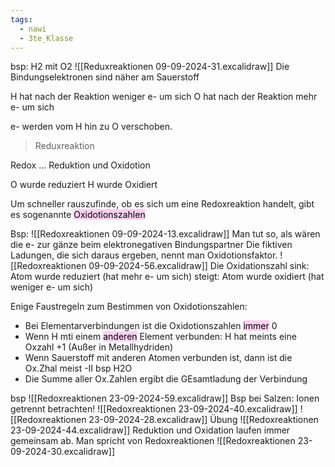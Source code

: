 ```yaml
---
tags:
  - nawi
  - 3te_Klasse
---
```

bsp: H2 mit O2
![[Reduxreaktionen 09-09-2024-31.excalidraw]]
Die Bindungselektronen sind näher am Sauerstoff

H hat nach der Reaktion weniger e- um sich
O hat nach der Reaktion mehr e- um sich

e- werden vom H hin zu O verschoben.
> Reduxreaktion

Redox ... Reduktion und Oxidotion

O wurde reduziert H wurde Oxidiert

Um schneller rauszufinde, ob es sich um eine Redoxreaktion handelt, gibt es sogenannte <mark style="background: #FFB8EBA6;">Oxidotionszahlen</mark> 

Bsp:
![[Redoxreaktionen 09-09-2024-13.excalidraw]]
Man tut so, als wären die e- zur gänze beim elektronegativen Bindungspartner
Die fiktiven Ladungen, die sich daraus ergeben, nennt man Oxidotionsfaktor.
![[Redoxreaktionen 09-09-2024-56.excalidraw]]
Die Oxidationszahl sink: Atom wurde reduziert (hat mehr e- um sich)
steigt: Atom wurde oxidiert (hat weniger e- um sich)

Enige Faustregeln zum Bestimmen von Oxidotionszahlen:
- Bei Elementarverbindungen ist die Oxidotionszahlen <mark style="background: #FFB8EBA6;">immer</mark> 0
- Wenn H mti einem <mark style="background: #FFB8EBA6;">anderen</mark> Element verbunden: H hat meints eine Oxzahl +1 (Außer in Metallhydriden)
- Wenn Sauerstoff mit anderen Atomen verbunden ist, dann ist die Ox.Zhal meist -II bsp H2O
- Die Summe aller Ox.Zahlen ergibt die GEsamtladung der Verbindung

bsp
![[Redoxreaktionen 23-09-2024-59.excalidraw]]
Bsp bei Salzen: Ionen getrennt betrachten!
![[Redoxreaktionen 23-09-2024-40.excalidraw]]
![[Redoxreaktionen 23-09-2024-28.excalidraw]]
Übung  ![[Redoxreaktionen 23-09-2024-44.excalidraw]]
Reduktion und Oxidation laufen immer gemeinsam ab.
Man spricht von Redoxreaktionen
![[Redoxreaktionen 23-09-2024-30.excalidraw]]